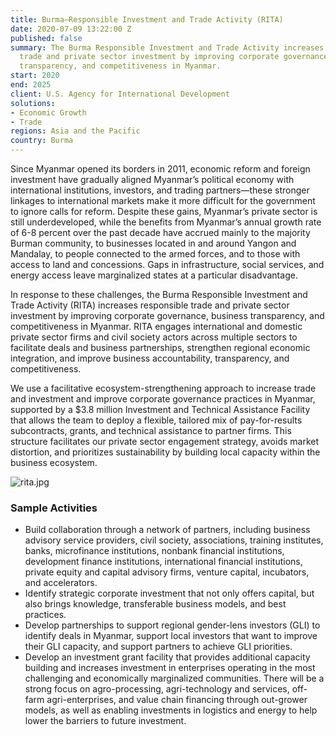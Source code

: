 ```yaml
---
title: Burma—Responsible Investment and Trade Activity (RITA)
date: 2020-07-09 13:22:00 Z
published: false
summary: The Burma Responsible Investment and Trade Activity increases responsible
  trade and private sector investment by improving corporate governance, business
  transparency, and competitiveness in Myanmar.
start: 2020
end: 2025
client: U.S. Agency for International Development
solutions:
- Economic Growth
- Trade
regions: Asia and the Pacific
country: Burma
---
```


Since Myanmar opened its borders in 2011, economic reform and foreign investment have gradually aligned Myanmar’s political economy with international institutions, investors, and trading partners—these stronger linkages to international markets make it more difficult for the government to ignore calls for reform. Despite these gains, Myanmar’s private sector is still underdeveloped, while the benefits from Myanmar’s annual growth rate of 6-8 percent over the past decade have accrued mainly to the majority Burman community, to businesses located in and around Yangon and Mandalay, to people connected to the armed forces, and to those with access to land and concessions. Gaps in infrastructure, social services, and energy access leave marginalized states at a particular disadvantage.
 
In response to these challenges, the Burma Responsible Investment and Trade Activity (RITA) increases responsible trade and private sector investment by improving corporate governance, business transparency, and competitiveness in Myanmar. RITA engages international and domestic private sector firms and civil society actors across multiple sectors to facilitate deals and business partnerships, strengthen regional economic integration, and improve business accountability, transparency, and competitiveness. 

We use a facilitative ecosystem-strengthening approach to increase trade and investment and improve corporate governance practices in Myanmar, supported by a $3.8 million Investment and Technical Assistance Facility that allows the team to deploy a flexible, tailored mix of pay-for-results subcontracts, grants, and technical assistance to partner firms. This structure facilitates our private sector engagement strategy, avoids market distortion, and prioritizes sustainability by building local capacity within the business ecosystem.

![rita.jpg](/uploads/rita.jpg)

### Sample Activities

* Build collaboration through a network of partners, including business advisory service providers, civil society, associations, training institutes, banks, microfinance institutions, nonbank financial institutions, development finance institutions, international financial institutions, private equity and capital advisory firms, venture capital, incubators, and accelerators.
* Identify strategic corporate investment that not only offers capital, but also brings knowledge, transferable business models, and best practices.
* Develop partnerships to support regional gender-lens investors (GLI) to identify deals in Myanmar, support local investors that want to improve their GLI capacity, and support partners to achieve GLI priorities. 
* Develop an investment grant facility that provides additional capacity building and increases investment in enterprises operating in the most challenging and economically marginalized communities. There will be a strong focus on agro-processing, agri-technology and services, off-farm agri-enterprises, and value chain financing through out-grower models, as well as enabling investments in logistics and energy to help lower the barriers to future investment.